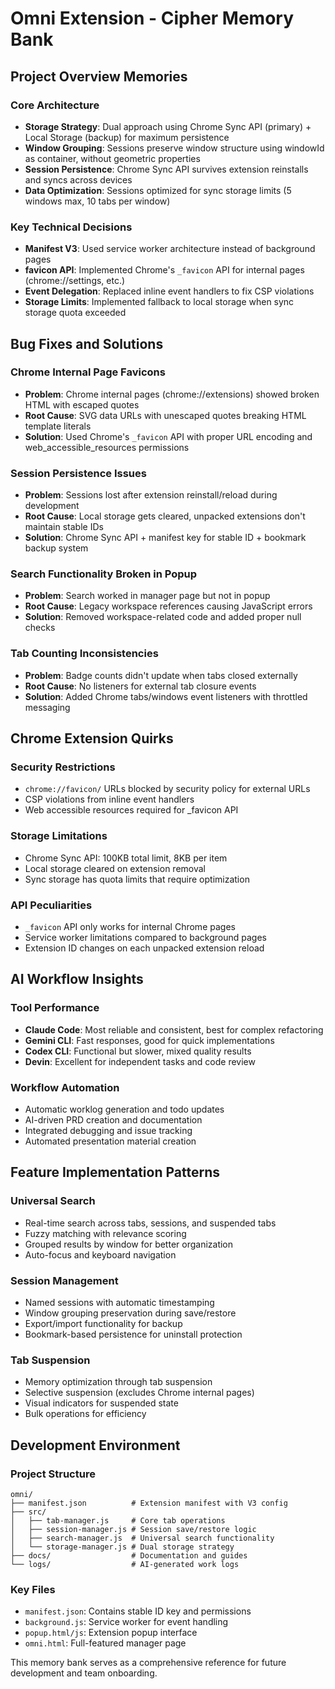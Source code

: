 # Omni Extension - Cipher Memory Bank

## Project Overview Memories

### Core Architecture
- **Storage Strategy**: Dual approach using Chrome Sync API (primary) + Local Storage (backup) for maximum persistence
- **Window Grouping**: Sessions preserve window structure using windowId as container, without geometric properties
- **Session Persistence**: Chrome Sync API survives extension reinstalls and syncs across devices
- **Data Optimization**: Sessions optimized for sync storage limits (5 windows max, 10 tabs per window)

### Key Technical Decisions
- **Manifest V3**: Used service worker architecture instead of background pages
- **favicon API**: Implemented Chrome's `_favicon` API for internal pages (chrome://settings, etc.)
- **Event Delegation**: Replaced inline event handlers to fix CSP violations
- **Storage Limits**: Implemented fallback to local storage when sync storage quota exceeded

## Bug Fixes and Solutions

### Chrome Internal Page Favicons
- **Problem**: Chrome internal pages (chrome://extensions) showed broken HTML with escaped quotes
- **Root Cause**: SVG data URLs with unescaped quotes breaking HTML template literals
- **Solution**: Used Chrome's `_favicon` API with proper URL encoding and web_accessible_resources permissions

### Session Persistence Issues
- **Problem**: Sessions lost after extension reinstall/reload during development
- **Root Cause**: Local storage gets cleared, unpacked extensions don't maintain stable IDs
- **Solution**: Chrome Sync API + manifest key for stable ID + bookmark backup system

### Search Functionality Broken in Popup
- **Problem**: Search worked in manager page but not in popup
- **Root Cause**: Legacy workspace references causing JavaScript errors
- **Solution**: Removed workspace-related code and added proper null checks

### Tab Counting Inconsistencies
- **Problem**: Badge counts didn't update when tabs closed externally
- **Root Cause**: No listeners for external tab closure events
- **Solution**: Added Chrome tabs/windows event listeners with throttled messaging

## Chrome Extension Quirks

### Security Restrictions
- `chrome://favicon/` URLs blocked by security policy for external URLs
- CSP violations from inline event handlers
- Web accessible resources required for _favicon API

### Storage Limitations
- Chrome Sync API: 100KB total limit, 8KB per item
- Local storage cleared on extension removal
- Sync storage has quota limits that require optimization

### API Peculiarities
- `_favicon` API only works for internal Chrome pages
- Service worker limitations compared to background pages
- Extension ID changes on each unpacked extension reload

## AI Workflow Insights

### Tool Performance
- **Claude Code**: Most reliable and consistent, best for complex refactoring
- **Gemini CLI**: Fast responses, good for quick implementations  
- **Codex CLI**: Functional but slower, mixed quality results
- **Devin**: Excellent for independent tasks and code review

### Workflow Automation
- Automatic worklog generation and todo updates
- AI-driven PRD creation and documentation
- Integrated debugging and issue tracking
- Automated presentation material creation

## Feature Implementation Patterns

### Universal Search
- Real-time search across tabs, sessions, and suspended tabs
- Fuzzy matching with relevance scoring
- Grouped results by window for better organization
- Auto-focus and keyboard navigation

### Session Management
- Named sessions with automatic timestamping
- Window grouping preservation during save/restore
- Export/import functionality for backup
- Bookmark-based persistence for uninstall protection

### Tab Suspension
- Memory optimization through tab suspension
- Selective suspension (excludes Chrome internal pages)
- Visual indicators for suspended state
- Bulk operations for efficiency

## Development Environment

### Project Structure
```
omni/
├── manifest.json          # Extension manifest with V3 config
├── src/
│   ├── tab-manager.js     # Core tab operations
│   ├── session-manager.js # Session save/restore logic
│   ├── search-manager.js  # Universal search functionality
│   └── storage-manager.js # Dual storage strategy
├── docs/                  # Documentation and guides  
└── logs/                  # AI-generated work logs
```

### Key Files
- `manifest.json`: Contains stable ID key and permissions
- `background.js`: Service worker for event handling
- `popup.html/js`: Extension popup interface
- `omni.html`: Full-featured manager page

This memory bank serves as a comprehensive reference for future development and team onboarding.
